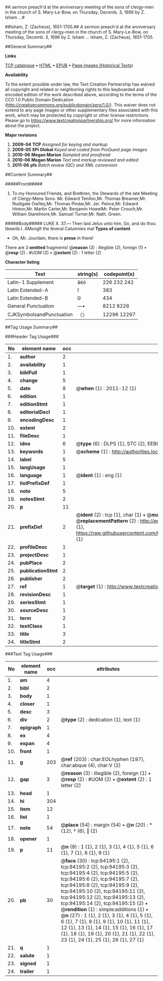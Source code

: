 #A sermon preach'd at the anniversary meeting of the sons of clergy-men in the church of S. Mary-Le-Bow, on Thursday, Decemb. 3, 1696 by Z. Isham ...#

##Isham, Z. (Zacheus), 1651-1705.##
A sermon preach'd at the anniversary meeting of the sons of clergy-men in the church of S. Mary-Le-Bow, on Thursday, Decemb. 3, 1696 by Z. Isham ...
Isham, Z. (Zacheus), 1651-1705.

##General Summary##

**Links**

[TCP catalogue](http://www.ota.ox.ac.uk/tcp/)  • 
[HTML](http://tei.it.ox.ac.uk/tcp/Texts-HTML/free/A45/A45804.html)  • 
[EPUB](http://tei.it.ox.ac.uk/tcp/Texts-EPUB/free/A45/A45804.epub) • 
[Page images (Historical Texts)](https://historicaltexts.jisc.ac.uk/eebo-12820046e)

**Availability**

To the extent possible under law, the Text Creation Partnership has waived all copyright and related or neighboring rights to this keyboarded and encoded edition of the work described above, according to the terms of the CC0 1.0 Public Domain Dedication (http://creativecommons.org/publicdomain/zero/1.0/). This waiver does not extend to any page images or other supplementary files associated with this work, which may be protected by copyright or other license restrictions. Please go to https://www.textcreationpartnership.org/ for more information about the project.

**Major revisions**

1. __2009-04__ __TCP__ *Assigned for keying and markup*
1. __2009-05__ __SPi Global__ *Keyed and coded from ProQuest page images*
1. __2010-06__ __Megan Marion__ *Sampled and proofread*
1. __2010-06__ __Megan Marion__ *Text and markup reviewed and edited*
1. __2011-06__ __pfs__ *Batch review (QC) and XML conversion*

##Content Summary##

#####Front#####

1. To my Honoured Friends, and Brethren, the Stewards of the late Meeting of Clergy-Mens Sons.
Mr. Edward Teniſon,Mr. Thomas Breamer,Mr. Nudigate Owſley,Mr. Thomas Pindar,Mr. Jer. Peirce,Mr. Edward Hinton,Mr. Martin Carter,Mr. Benjamin HowelMr. Peter Crouch,Mr. William Stareſmore,Mr. Samuel Turner,Mr. Nath. Green.

#####Body#####
LUKE X. 37.— Then ſaid Jeſus unto him, Go, and do thou likewiſe.I. AMongſt the ſeveral Calumnies mal
**Types of content**

  * Oh, Mr. Jourdain, there is **prose** in there!

There are 3 **omitted** fragments! 
 @__reason__ (3) : illegible (2), foreign (1)  •  @__resp__ (2) : #UOM (2)  •  @__extent__ (2) : 1 letter (2)

**Character listing**


|Text|string(s)|codepoint(s)|
|---|---|---|
|Latin-1 Supplement|âèò|226 232 242|
|Latin Extended-A|ſ|383|
|Latin Extended-B|Ʋ|434|
|General Punctuation|—•|8212 8226|
|CJKSymbolsandPunctuation|〈〉|12296 12297|

##Tag Usage Summary##

###Header Tag Usage###

|No|element name|occ|attributes|
|---|---|---|---|
|1.|__author__|2||
|2.|__availability__|1||
|3.|__biblFull__|1||
|4.|__change__|5||
|5.|__date__|8| @__when__ (1) : 2011-12 (1)|
|6.|__edition__|1||
|7.|__editionStmt__|1||
|8.|__editorialDecl__|1||
|9.|__encodingDesc__|1||
|10.|__extent__|2||
|11.|__fileDesc__|1||
|12.|__idno__|6| @__type__ (6) : DLPS (1), STC (2), EEBO-CITATION (1), OCLC (1), VID (1)|
|13.|__keywords__|1| @__scheme__ (1) : http://authorities.loc.gov/ (1)|
|14.|__label__|5||
|15.|__langUsage__|1||
|16.|__language__|1| @__ident__ (1) : eng (1)|
|17.|__listPrefixDef__|1||
|18.|__note__|5||
|19.|__notesStmt__|2||
|20.|__p__|11||
|21.|__prefixDef__|2| @__ident__ (2) : tcp (1), char (1)  •  @__matchPattern__ (2) : ([0-9\-]+):([0-9IVX]+) (1), (.+) (1)  •  @__replacementPattern__ (2) : http://eebo.chadwyck.com/downloadtiff?vid=$1&page=$2 (1), https://raw.githubusercontent.com/textcreationpartnership/Texts/master/tcpchars.xml#$1 (1)|
|22.|__profileDesc__|1||
|23.|__projectDesc__|1||
|24.|__pubPlace__|2||
|25.|__publicationStmt__|2||
|26.|__publisher__|2||
|27.|__ref__|1| @__target__ (1) : http://www.textcreationpartnership.org/docs/. (1)|
|28.|__revisionDesc__|1||
|29.|__seriesStmt__|1||
|30.|__sourceDesc__|1||
|31.|__term__|2||
|32.|__textClass__|1||
|33.|__title__|3||
|34.|__titleStmt__|2||


###Text Tag Usage###

|No|element name|occ|attributes|
|---|---|---|---|
|1.|__am__|4||
|2.|__bibl__|2||
|3.|__body__|1||
|4.|__closer__|1||
|5.|__desc__|3||
|6.|__div__|2| @__type__ (2) : dedication (1), text (1)|
|7.|__epigraph__|1||
|8.|__ex__|4||
|9.|__expan__|4||
|10.|__front__|1||
|11.|__g__|203| @__ref__ (203) : char:EOLhyphen (197), char:abque (4), char:V (2)|
|12.|__gap__|3| @__reason__ (3) : illegible (2), foreign (1)  •  @__resp__ (2) : #UOM (2)  •  @__extent__ (2) : 1 letter (2)|
|13.|__head__|1||
|14.|__hi__|304||
|15.|__item__|12||
|16.|__list__|1||
|17.|__note__|54| @__place__ (54) : margin (54)  •  @__n__ (20) : * (12), † (6), ‖ (2)|
|18.|__opener__|1||
|19.|__p__|11| @__n__ (9) : 1 (1), 2 (1), 3 (1), 4 (1), 5 (1), 6 (1), 7 (1), 8 (1), 9 (1)|
|20.|__pb__|30| @__facs__ (30) : tcp:94195:1 (2), tcp:94195:2 (2), tcp:94195:3 (2), tcp:94195:4 (2), tcp:94195:5 (2), tcp:94195:6 (2), tcp:94195:7 (2), tcp:94195:8 (2), tcp:94195:9 (2), tcp:94195:10 (2), tcp:94195:11 (2), tcp:94195:12 (2), tcp:94195:13 (2), tcp:94195:14 (2), tcp:94195:15 (2)  •  @__rendition__ (1) : simple:additions (1)  •  @__n__ (27) : 1 (1), 2 (1), 3 (1), 4 (1), 5 (1), 6 (1), 7 (1), 8 (1), 9 (1), 10 (1), 11 (1), 12 (1), 13 (1), 14 (1), 15 (1), 16 (1), 17 (1), 18 (1), 19 (1), 20 (1), 21 (1), 22 (1), 23 (1), 24 (1), 25 (1), 26 (1), 27 (1)|
|21.|__q__|1||
|22.|__salute__|1||
|23.|__signed__|1||
|24.|__trailer__|1||
